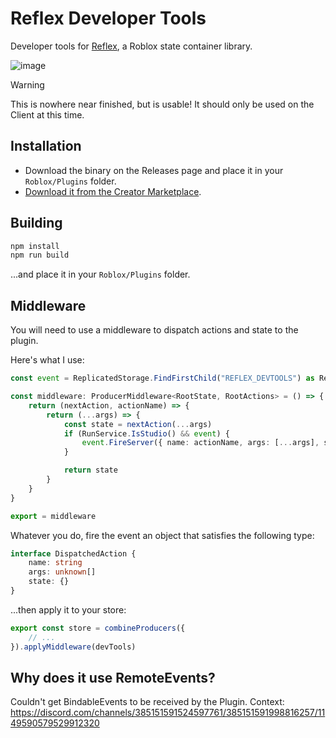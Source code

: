 # Reflex Developer Tools

Developer tools for [Reflex](https://github.com/littensy/reflex), a Roblox state container library.

![image](https://github.com/jackTabsCode/reflex-devtools/assets/44332148/b3b368ef-dc0e-4eec-8119-3d8b5e9c527f)

> [!WARNING]
> This is nowhere near finished, but is usable! It should only be used on the Client at this time.

## Installation

-   Download the binary on the Releases page and place it in your `Roblox/Plugins` folder.
-   [Download it from the Creator Marketplace](https://create.roblox.com/marketplace/asset/14778387667/Reflex-DevTools).

## Building

```bash
npm install
npm run build
```

...and place it in your `Roblox/Plugins` folder.

## Middleware

You will need to use a middleware to dispatch actions and state to the plugin.

Here's what I use:

```ts
const event = ReplicatedStorage.FindFirstChild("REFLEX_DEVTOOLS") as RemoteEvent

const middleware: ProducerMiddleware<RootState, RootActions> = () => {
	return (nextAction, actionName) => {
		return (...args) => {
			const state = nextAction(...args)
			if (RunService.IsStudio() && event) {
				event.FireServer({ name: actionName, args: [...args], state })
			}

			return state
		}
	}
}

export = middleware
```

Whatever you do, fire the event an object that satisfies the following type:

```ts
interface DispatchedAction {
	name: string
	args: unknown[]
	state: {}
}
```

...then apply it to your store:

```ts
export const store = combineProducers({
	// ...
}).applyMiddleware(devTools)
```

## Why does it use RemoteEvents?

Couldn't get BindableEvents to be received by the Plugin.
Context: https://discord.com/channels/385151591524597761/385151591998816257/1149590579529912320
